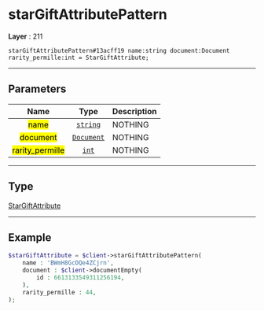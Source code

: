 # starGiftAttributePattern

**Layer** : 211

```tl
starGiftAttributePattern#13acff19 name:string document:Document rarity_permille:int = StarGiftAttribute;
```

---

## Parameters

| Name | Type | Description |
| :---: | :---: | :--- |
| <mark>name</mark> | [`string`](type/string) | NOTHING |
| <mark>document</mark> | [`Document`](type/Document) | NOTHING |
| <mark>rarity_permille</mark> | [`int`](type/int) | NOTHING |

---

## Type

[StarGiftAttribute](type/StarGiftAttribute)

---

## Example

```php
$starGiftAttribute = $client->starGiftAttributePattern(
	name : 'BWmH8GcOQe4ZCjrn',
	document : $client->documentEmpty(
		id : 6613133549311256194,
	),
	rarity_permille : 44,
);
```